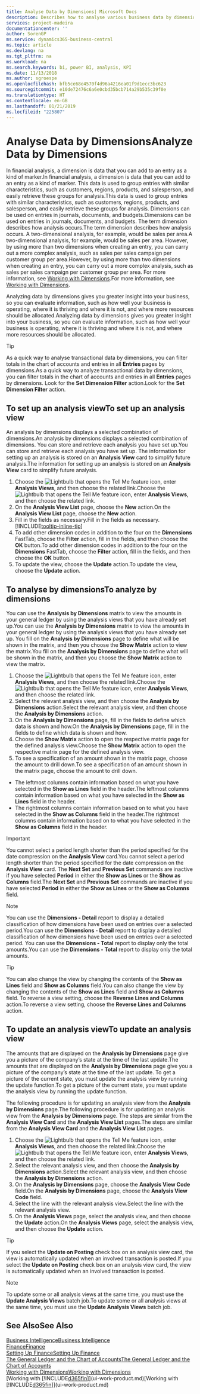 ```yaml
---
title: Analyse Data by Dimensions| Microsoft Docs
description: Describes how to analyse various business data by dimensions.
services: project-madeira
documentationcenter: ''
author: SorenGP
ms.service: dynamics365-business-central
ms.topic: article
ms.devlang: na
ms.tgt_pltfrm: na
ms.workload: na
ms.search.keywords: bi, power BI, analysis, KPI
ms.date: 11/13/2018
ms.author: sgroespe
ms.openlocfilehash: bfb5ce68e4570f4d96a4216ea01f9d1ecc3bc623
ms.sourcegitcommit: e10de72476c6a6e0cbd35bcb714a29b535c39f0e
ms.translationtype: HT
ms.contentlocale: en-GB
ms.lasthandoff: 01/21/2019
ms.locfileid: "225807"
---
```

#  <a name="analyze-data-by-dimensions"></a><span data-ttu-id="f2e7a-103">Analyse Data by Dimensions</span><span class="sxs-lookup"><span data-stu-id="f2e7a-103">Analyze Data by Dimensions</span></span>
<span data-ttu-id="f2e7a-104">In financial analysis, a dimension is data that you can add to an entry as a kind of marker.</span><span class="sxs-lookup"><span data-stu-id="f2e7a-104">In financial analysis, a dimension is data that you can add to an entry as a kind of marker.</span></span> <span data-ttu-id="f2e7a-105">This data is used to group entries with similar characteristics, such as customers, regions, products, and salesperson, and easily retrieve these groups for analysis.</span><span class="sxs-lookup"><span data-stu-id="f2e7a-105">This data is used to group entries with similar characteristics, such as customers, regions, products, and salesperson, and easily retrieve these groups for analysis.</span></span> <span data-ttu-id="f2e7a-106">Dimensions can be used on entries in journals, documents, and budgets.</span><span class="sxs-lookup"><span data-stu-id="f2e7a-106">Dimensions can be used on entries in journals, documents, and budgets.</span></span> <span data-ttu-id="f2e7a-107">The term dimension describes how analysis occurs.</span><span class="sxs-lookup"><span data-stu-id="f2e7a-107">The term dimension describes how analysis occurs.</span></span> <span data-ttu-id="f2e7a-108">A two-dimensional analysis, for example, would be sales per area.</span><span class="sxs-lookup"><span data-stu-id="f2e7a-108">A two-dimensional analysis, for example, would be sales per area.</span></span> <span data-ttu-id="f2e7a-109">However, by using more than two dimensions when creating an entry, you can carry out a more complex analysis, such as sales per sales campaign per customer group per area.</span><span class="sxs-lookup"><span data-stu-id="f2e7a-109">However, by using more than two dimensions when creating an entry, you can carry out a more complex analysis, such as sales per sales campaign per customer group per area.</span></span> <span data-ttu-id="f2e7a-110">For more information, see [Working with Dimensions](finance-dimensions.md).</span><span class="sxs-lookup"><span data-stu-id="f2e7a-110">For more information, see [Working with Dimensions](finance-dimensions.md).</span></span>

<span data-ttu-id="f2e7a-111">Analyzing data by dimensions gives you greater insight into your business, so you can evaluate information, such as how well your business is operating, where it is thriving and where it is not, and where more resources should be allocated.</span><span class="sxs-lookup"><span data-stu-id="f2e7a-111">Analyzing data by dimensions gives you greater insight into your business, so you can evaluate information, such as how well your business is operating, where it is thriving and where it is not, and where more resources should be allocated.</span></span>

> [!TIP]
> <span data-ttu-id="f2e7a-112">As a quick way to analyse transactional data by dimensions, you can filter totals in the chart of accounts and entries in all **Entries** pages by dimensions.</span><span class="sxs-lookup"><span data-stu-id="f2e7a-112">As a quick way to analyze transactional data by dimensions, you can filter totals in the chart of accounts and entries in all **Entries** pages by dimensions.</span></span> <span data-ttu-id="f2e7a-113">Look for the **Set Dimension Filter** action.</span><span class="sxs-lookup"><span data-stu-id="f2e7a-113">Look for the **Set Dimension Filter** action.</span></span>

## <a name="to-set-up-an-analysis-view"></a><span data-ttu-id="f2e7a-114">To set up an analysis view</span><span class="sxs-lookup"><span data-stu-id="f2e7a-114">To set up an analysis view</span></span>  
<span data-ttu-id="f2e7a-115">An analysis by dimensions displays a selected combination of dimensions.</span><span class="sxs-lookup"><span data-stu-id="f2e7a-115">An analysis by dimensions displays a selected combination of dimensions.</span></span> <span data-ttu-id="f2e7a-116">You can store and retrieve each analysis you have set up.</span><span class="sxs-lookup"><span data-stu-id="f2e7a-116">You can store and retrieve each analysis you have set up.</span></span> <span data-ttu-id="f2e7a-117">The information for setting up an analysis is stored on an **Analysis View** card to simplify future analysis.</span><span class="sxs-lookup"><span data-stu-id="f2e7a-117">The information for setting up an analysis is stored on an **Analysis View** card to simplify future analysis.</span></span>  

1. <span data-ttu-id="f2e7a-118">Choose the ![Lightbulb that opens the Tell Me feature](media/ui-search/search_small.png "Tell me what you want to do") icon, enter **Analysis Views**, and then choose the related link.</span><span class="sxs-lookup"><span data-stu-id="f2e7a-118">Choose the ![Lightbulb that opens the Tell Me feature](media/ui-search/search_small.png "Tell me what you want to do") icon, enter **Analysis Views**, and then choose the related link.</span></span>  
2. <span data-ttu-id="f2e7a-119">On the **Analysis View List** page, choose the **New** action.</span><span class="sxs-lookup"><span data-stu-id="f2e7a-119">On the **Analysis View List** page, choose the **New** action.</span></span>
3. <span data-ttu-id="f2e7a-120">Fill in the fields as necessary.</span><span class="sxs-lookup"><span data-stu-id="f2e7a-120">Fill in the fields as necessary.</span></span> [!INCLUDE[tooltip-inline-tip](includes/tooltip-inline-tip_md.md)]
4. <span data-ttu-id="f2e7a-121">To add other dimension codes in addition to the four on the **Dimensions** FastTab, choose the **Filter** action, fill in the fields, and then choose the **OK** button.</span><span class="sxs-lookup"><span data-stu-id="f2e7a-121">To add other dimension codes in addition to the four on the **Dimensions** FastTab, choose the **Filter** action, fill in the fields, and then choose the **OK** button.</span></span>  
5. <span data-ttu-id="f2e7a-122">To update the view, choose the **Update** action.</span><span class="sxs-lookup"><span data-stu-id="f2e7a-122">To update the view, choose the **Update** action.</span></span>

## <a name="to-analyze-by-dimensions"></a><span data-ttu-id="f2e7a-123">To analyse by dimensions</span><span class="sxs-lookup"><span data-stu-id="f2e7a-123">To analyze by dimensions</span></span>
<span data-ttu-id="f2e7a-124">You can use the **Analysis by Dimensions** matrix to view the amounts in your general ledger by using the analysis views that you have already set up.</span><span class="sxs-lookup"><span data-stu-id="f2e7a-124">You can use the **Analysis by Dimensions** matrix to view the amounts in your general ledger by using the analysis views that you have already set up.</span></span> <span data-ttu-id="f2e7a-125">You fill on the **Analysis by Dimensions** page to define what will be shown in the matrix, and then you choose the **Show Matrix** action to view the matrix.</span><span class="sxs-lookup"><span data-stu-id="f2e7a-125">You fill on the **Analysis by Dimensions** page to define what will be shown in the matrix, and then you choose the **Show Matrix** action to view the matrix.</span></span>  

1. <span data-ttu-id="f2e7a-126">Choose the ![Lightbulb that opens the Tell Me feature](media/ui-search/search_small.png "Tell me what you want to do") icon, enter **Analysis Views**, and then choose the related link.</span><span class="sxs-lookup"><span data-stu-id="f2e7a-126">Choose the ![Lightbulb that opens the Tell Me feature](media/ui-search/search_small.png "Tell me what you want to do") icon, enter **Analysis Views**, and then choose the related link.</span></span>  
2. <span data-ttu-id="f2e7a-127">Select the relevant analysis view,  and then choose the **Analysis by Dimensions** action.</span><span class="sxs-lookup"><span data-stu-id="f2e7a-127">Select the relevant analysis view,  and then choose the **Analysis by Dimensions** action.</span></span>
3. <span data-ttu-id="f2e7a-128">On the **Analysis by Dimensions** page, fill in the fields to define which data is shown and how.</span><span class="sxs-lookup"><span data-stu-id="f2e7a-128">On the **Analysis by Dimensions** page, fill in the fields to define which data is shown and how.</span></span>
4. <span data-ttu-id="f2e7a-129">Choose the **Show Matrix** action to open the respective matrix page for the defined analysis view.</span><span class="sxs-lookup"><span data-stu-id="f2e7a-129">Choose the **Show Matrix** action to open the respective matrix page for the defined analysis view.</span></span>
5. <span data-ttu-id="f2e7a-130">To see a specification of an amount shown in the matrix page, choose the amount to drill down.</span><span class="sxs-lookup"><span data-stu-id="f2e7a-130">To see a specification of an amount shown in the matrix page, choose the amount to drill down.</span></span>  

- <span data-ttu-id="f2e7a-131">The leftmost columns contain information based on what you have selected in the **Show as Lines** field in the header.</span><span class="sxs-lookup"><span data-stu-id="f2e7a-131">The leftmost columns contain information based on what you have selected in the **Show as Lines** field in the header.</span></span>  
- <span data-ttu-id="f2e7a-132">The rightmost columns contain information based on to what you have selected in the **Show as Columns** field in the header.</span><span class="sxs-lookup"><span data-stu-id="f2e7a-132">The rightmost columns contain information based on to what you have selected in the **Show as Columns** field in the header.</span></span>

> [!IMPORTANT]  
>   <span data-ttu-id="f2e7a-133">You cannot select a period length shorter than the period specified for the date compression on the **Analysis View** card.</span><span class="sxs-lookup"><span data-stu-id="f2e7a-133">You cannot select a period length shorter than the period specified for the date compression on the **Analysis View** card.</span></span> <span data-ttu-id="f2e7a-134">The **Next Set** and **Previous Set** commands are inactive if you have selected **Period** in either the **Show as Lines** or the **Show as Columns** field.</span><span class="sxs-lookup"><span data-stu-id="f2e7a-134">The **Next Set** and **Previous Set** commands are inactive if you have selected **Period** in either the **Show as Lines** or the **Show as Columns** field.</span></span>  

> [!NOTE]  
>   <span data-ttu-id="f2e7a-135">You can use the **Dimensions - Detail** report to display a detailed classification of how dimensions have been used on entries over a selected period.</span><span class="sxs-lookup"><span data-stu-id="f2e7a-135">You can use the **Dimensions - Detail** report to display a detailed classification of how dimensions have been used on entries over a selected period.</span></span> <span data-ttu-id="f2e7a-136">You can use the **Dimensions - Total** report to display only the total amounts.</span><span class="sxs-lookup"><span data-stu-id="f2e7a-136">You can use the **Dimensions - Total** report to display only the total amounts.</span></span>  

> [!TIP]  
>   <span data-ttu-id="f2e7a-137">You can also change the view by changing the contents of the **Show as Lines** field and **Show as Columns** field.</span><span class="sxs-lookup"><span data-stu-id="f2e7a-137">You can also change the view by changing the contents of the **Show as Lines** field and **Show as Columns** field.</span></span> <span data-ttu-id="f2e7a-138">To reverse a view setting, choose the **Reverse Lines and Columns** action.</span><span class="sxs-lookup"><span data-stu-id="f2e7a-138">To reverse a view setting, choose the **Reverse Lines and Columns** action.</span></span>

## <a name="to-update-an-analysis-view"></a><span data-ttu-id="f2e7a-139">To update an analysis view</span><span class="sxs-lookup"><span data-stu-id="f2e7a-139">To update an analysis view</span></span>  
<span data-ttu-id="f2e7a-140">The amounts that are displayed on the **Analysis by Dimensions** page give you a picture of the company’s state at the time of the last update.</span><span class="sxs-lookup"><span data-stu-id="f2e7a-140">The amounts that are displayed on the **Analysis by Dimensions** page give you a picture of the company’s state at the time of the last update.</span></span> <span data-ttu-id="f2e7a-141">To get a picture of the current state, you must update the analysis view by running the update function.</span><span class="sxs-lookup"><span data-stu-id="f2e7a-141">To get a picture of the current state, you must update the analysis view by running the update function.</span></span>

<span data-ttu-id="f2e7a-142">The following procedure is for updating an analysis view from the **Analysis by Dimensions** page.</span><span class="sxs-lookup"><span data-stu-id="f2e7a-142">The following procedure is for updating an analysis view from the **Analysis by Dimensions** page.</span></span> <span data-ttu-id="f2e7a-143">The steps are similar from the **Analysis View Card** and the **Analysis View List** pages.</span><span class="sxs-lookup"><span data-stu-id="f2e7a-143">The steps are similar from the **Analysis View Card** and the **Analysis View List** pages.</span></span>  

1. <span data-ttu-id="f2e7a-144">Choose the ![Lightbulb that opens the Tell Me feature](media/ui-search/search_small.png "Tell me what you want to do") icon, enter **Analysis Views**, and then choose the related link.</span><span class="sxs-lookup"><span data-stu-id="f2e7a-144">Choose the ![Lightbulb that opens the Tell Me feature](media/ui-search/search_small.png "Tell me what you want to do") icon, enter **Analysis Views**, and then choose the related link.</span></span>
2. <span data-ttu-id="f2e7a-145">Select the relevant analysis view,  and then choose the **Analysis by Dimensions** action.</span><span class="sxs-lookup"><span data-stu-id="f2e7a-145">Select the relevant analysis view,  and then choose the **Analysis by Dimensions** action.</span></span>
2. <span data-ttu-id="f2e7a-146">On the **Analysis by Dimensions** page, choose the **Analysis View Code** field.</span><span class="sxs-lookup"><span data-stu-id="f2e7a-146">On the **Analysis by Dimensions** page, choose the **Analysis View Code** field.</span></span>  
3. <span data-ttu-id="f2e7a-147">Select the line with the relevant analysis view.</span><span class="sxs-lookup"><span data-stu-id="f2e7a-147">Select the line with the relevant analysis view.</span></span>  
4. <span data-ttu-id="f2e7a-148">On the **Analysis Views** page, select the analysis view, and then choose the **Update** action.</span><span class="sxs-lookup"><span data-stu-id="f2e7a-148">On the **Analysis Views** page, select the analysis view, and then choose the **Update** action.</span></span>  

> [!TIP]  
>   <span data-ttu-id="f2e7a-149">If you select the **Update on Posting** check box on an analysis view card, the view is automatically updated when an involved transaction is posted.</span><span class="sxs-lookup"><span data-stu-id="f2e7a-149">If you select the **Update on Posting** check box on an analysis view card, the view is automatically updated when an involved transaction is posted.</span></span>

> [!NOTE]  
>   <span data-ttu-id="f2e7a-150">To update some or all analysis views at the same time, you must use the **Update Analysis Views** batch job.</span><span class="sxs-lookup"><span data-stu-id="f2e7a-150">To update some or all analysis views at the same time, you must use the **Update Analysis Views** batch job.</span></span>  

## <a name="see-also"></a><span data-ttu-id="f2e7a-151">See Also</span><span class="sxs-lookup"><span data-stu-id="f2e7a-151">See Also</span></span>
[<span data-ttu-id="f2e7a-152">Business Intelligence</span><span class="sxs-lookup"><span data-stu-id="f2e7a-152">Business Intelligence</span></span>](bi.md)  
[<span data-ttu-id="f2e7a-153">Finance</span><span class="sxs-lookup"><span data-stu-id="f2e7a-153">Finance</span></span>](finance.md)  
[<span data-ttu-id="f2e7a-154">Setting Up Finance</span><span class="sxs-lookup"><span data-stu-id="f2e7a-154">Setting Up Finance</span></span>](finance-setup-finance.md)  
[<span data-ttu-id="f2e7a-155">The General Ledger and the Chart of Accounts</span><span class="sxs-lookup"><span data-stu-id="f2e7a-155">The General Ledger and the Chart of Accounts</span></span>](finance-general-ledger.md)  
[<span data-ttu-id="f2e7a-156">Working with Dimensions</span><span class="sxs-lookup"><span data-stu-id="f2e7a-156">Working with Dimensions</span></span>](finance-dimensions.md)  
<span data-ttu-id="f2e7a-157">[Working with [!INCLUDE[d365fin](includes/d365fin_md.md)]](ui-work-product.md)</span><span class="sxs-lookup"><span data-stu-id="f2e7a-157">[Working with [!INCLUDE[d365fin](includes/d365fin_md.md)]](ui-work-product.md)</span></span>  
